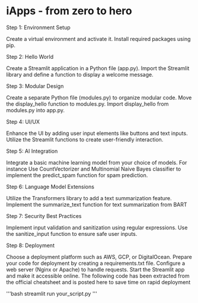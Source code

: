 # iApps - from zero to hero

Step 1: Environment Setup

Create a virtual environment and activate it.
Install required packages using pip.

Step 2: Hello World

Create a Streamlit application in a Python file (app.py).
Import the Streamlit library and define a function to display a welcome message.

Step 3: Modular Design

Create a separate Python file (modules.py) to organize modular code.
Move the display_hello function to modules.py.
Import display_hello from modules.py into app.py.

Step 4: UI/UX

Enhance the UI by adding user input elements like buttons and text inputs.
Utilize the Streamlit functions to create user-friendly interaction.

Step 5: AI Integration

Integrate a basic machine learning model from your choice of models.
For instance Use CountVectorizer and Multinomial Naive Bayes classifier to implement the predict_spam function for spam prediction.

Step 6: Language Model Extensions

Utilize the Transformers library to add a text summarization feature.
Implement the summarize_text function for text summarization from BART

Step 7: Security Best Practices

Implement input validation and sanitization using regular expressions.
Use the sanitize_input function to ensure safe user inputs.

Step 8: Deployment

Choose a deployment platform such as AWS, GCP, or DigitalOcean.
Prepare your code for deployment by creating a requirements.txt file.
Configure a web server (Nginx or Apache) to handle requests.
Start the Streamlit app and make it accessible online.
The following code has been extracted from the official cheatsheet and is posted here to save time on rapid deployment</a><br />

'''bash
streamlit run your_script.py
'''


